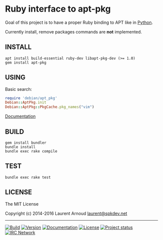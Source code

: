 # Ruby interface to apt-pkg

Goal of this project is to have a proper Ruby binding to APT like in
[Python](https://apt.alioth.debian.org/python-apt-doc/library/apt_pkg.html).

Currently install, remove packages commands are **not** implemented.

## INSTALL

``` console
apt install build-essential ruby-dev libapt-pkg-dev (>= 1.0)
gem install apt-pkg
```

## USING

Basic search:

``` ruby
require 'debian/apt_pkg'
Debian::AptPkg.init
Debian::AptPkg::PkgCache.pkg_names("vim")
```

[Documentation](http://www.rubydoc.info/gems/apt-pkg)

## BUILD

``` console
gem install bundler
bundle install
bundle exec rake compile
```

## TEST

``` console
bundle exec rake test
```

## LICENSE

The MIT License

Copyright (c) 2014-2016 Laurent Arnoud <laurent@spkdev.net>

---
[![Build](https://img.shields.io/travis-ci/spk/ruby-apt-pkg.svg)](https://travis-ci.org/spk/ruby-apt-pkg)
[![Version](https://img.shields.io/gem/v/apt-pkg.svg)](https://rubygems.org/gems/apt-pkg)
[![Documentation](https://img.shields.io/badge/doc-rubydoc-blue.svg)](http://www.rubydoc.info/gems/apt-pkg)
[![License](https://img.shields.io/badge/license-MIT-blue.svg)](http://opensource.org/licenses/MIT "MIT")
[![Project status](http://img.shields.io/status/experimental.png?color=red)](https://github.com/spk/ruby-apt-pkg)
[![IRC Network](https://img.shields.io/badge/irc-oftc-blue.svg)](https://webchat.oftc.net/ "#ruby-apt-pkg")
